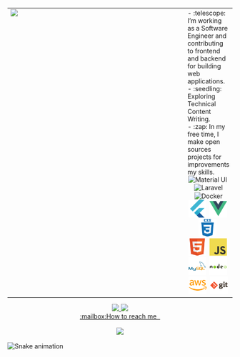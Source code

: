 <!-- <div id="header" align="center">
  <img src="https://media.giphy.com/media/M9gbBd9nbDrOTu1Mqx/giphy.gif" width="100"/>
</div> -->

<table>
  <tr>
    <td valign="top" width="400px">
      <img src="https://user-images.githubusercontent.com/41455946/233816737-366269b6-6945-44f5-805c-6ba94e457142.gif"/>
    </td>
    <td align="top">
      - :telescope: I’m working as a Software Engineer and contributing to frontend and backend for building web applications.<br/>
      - :seedling: Exploring Technical Content Writing.<br/>
      - :zap: In my free time, I make open sources projects for improvements my skills.<br/>
     <div align="center">
       <img src="https://cdn.jsdelivr.net/gh/devicons/devicon/icons/php/php-plain.svg" title="Material UI" alt="Material UI" width="40" height="40"/>&nbsp;
       <img align="center" alt="Laravel" height="40" width="40" src="https://cdn.jsdelivr.net/gh/devicons/devicon/icons/laravel/laravel-plain-wordmark.svg">
  <img align="center" alt="Docker" height="40" width="40" src="https://cdn.jsdelivr.net/gh/devicons/devicon/icons/docker/docker-original-wordmark.svg">
    <img src="https://github.com/devicons/devicon/blob/master/icons/flutter/flutter-original.svg" title="Flutter" alt="Flutter" width="40" height="40"/>&nbsp;
    <img src="https://github.com/devicons/devicon/blob/master/icons/vuejs/vuejs-original.svg" title="Vue" alt="Vue" width="40" height="40"/>&nbsp;
    <img src="https://github.com/devicons/devicon/blob/master/icons/css3/css3-plain-wordmark.svg"  title="CSS3" alt="CSS" width="40" height="40"/>&nbsp;
       </br>
    <img src="https://github.com/devicons/devicon/blob/master/icons/html5/html5-original.svg" title="HTML5" alt="HTML" width="40" height="40"/>&nbsp;
    <img src="https://github.com/devicons/devicon/blob/master/icons/javascript/javascript-original.svg" title="JavaScript" alt="JavaScript" width="40" height="40"/>&nbsp;
    <img src="https://github.com/devicons/devicon/blob/master/icons/mysql/mysql-original-wordmark.svg" title="MySQL"  alt="MySQL" width="40" height="40"/>&nbsp;
    <img src="https://github.com/devicons/devicon/blob/master/icons/nodejs/nodejs-original-wordmark.svg" title="NodeJS" alt="NodeJS" width="40" height="40"/>&nbsp;
    <img src="https://github.com/devicons/devicon/blob/master/icons/amazonwebservices/amazonwebservices-plain-wordmark.svg" title="AWS" alt="AWS" width="40" height="40"/>&nbsp;
    <img src="https://github.com/devicons/devicon/blob/master/icons/git/git-original-wordmark.svg" title="Git" **alt="Git" width="40" height="40"/>
  </div>
    </td>
  </tr>
</table>
<div align="center">
  <a href="https://github.com/luziberto">
  <img height="180em" src="https://github-readme-stats.vercel.app/api?username=luziberto&show_icons=true&theme=tokyonight&include_all_commits=true&count_private=true"/>
  <img height="180em" src="https://github-readme-stats.vercel.app/api/top-langs/?username=luziberto&layout=compact&langs_count=7&theme=tokyonight"/>
</div>
  
  <div align="center">
    :mailbox:How to reach me &nbsp;
  </div>
<div align="center">
    </br>
    <a href="https://www.linkedin.com/in/luziberto-mendes/" target="_blank">
      <img src="https://img.shields.io/badge/LinkedIn-blue?style=for-the-badge&logo=linkedin&logoColor=white" />
    </a>
</div>

<div>

![Snake animation](https://github.com/luziberto/luziberto/blob/output/github-contribution-grid-snake.svg)





